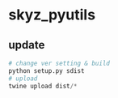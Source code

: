 # skyz_pyutils

## update

```python
# change ver setting & build
python setup.py sdist
# upload
twine upload dist/*
```